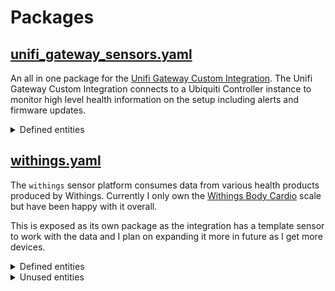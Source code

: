 # Packages
## [unifi_gateway_sensors.yaml](./unifi_gateway_sensors.yaml)

An all in one package for the [Unifi Gateway Custom Integration](https://github.com/custom-components/sensor.unifigateway/).
The Unifi Gateway Custom Integration connects to a Ubiquiti Controller instance to monitor high level health information on the setup including alerts and firmware updates.

<details><summary>Defined entities</summary>
<p>

### defined entities 
* **sensor.unifi_gateway_wan** - Default WAN/USG sensor exposing multiple details
    <details><summary>Templates using this sensor</summary><p>

    * **sensor.unifi_gateway_uptime** - gets uptime in friendly terms
    * **sensor.unifi_gateway_cpu** - gets CPU usage percent
    * **sensor.unifi_gateway_memory** - gets memory usage percent
    * **sensor.unifi_gateway_wan_ip** - gets external IP address
    * **sensor.unifi_gateway_wan_download** - gets download amount in Kbps
    * **sensor.unifi_gateway_wan_upload** - gets upload amount in Kbps
    </p></details>
* **sensor.unifi_gateway_lan** - Default LAN sensor exposing multiple details
    <details><summary>Templates using this sensor</summary><p>
    
    * **sensor.unifi_lan_clients** - gets count of clients connected to the LAN
    </p></details>
* **sensor.unifi_gateway_wlan** - Default Wlan sensor exposing multiple details
    <details><summary>Templates using this sensor</summary><p>
    
    * **sensor.unifi_wlan_clients** - gets count of clients connected to the Wlan
    </p></details>
* **sensor.unifi_gateway_www** - Default WWW sensor exposing multiple details
    <details><summary>Templates using this sensor</summary><p>
    
    * **unifi_gateway_speedtest_ping** - gets speedtest ping results from the USG
    * **unifi_gateway_speedtest_upload** - gets speedtest upload results from the USG
    * **unifi_gateway_speedtest_download** - gets speedtest download results from the USG
    </p></details>
</p>
</details>



## [withings.yaml](./withings.yaml)

The `withings` sensor platform consumes data from various health products produced by Withings. Currently I only own the [Withings Body Cardio](https://amzn.to/2Xa0FCw) scale but have been happy with it overall.

This is exposed as its own package as the integration has a template sensor to work with the data and I plan on expanding it more in future as I get more devices.

<details><summary>Defined entities</summary>
<p>

### defined entities 
* **sensor.withings_bone_mass_kg** - Bone mass from the scales
* **sensor.withings_fat_free_mass_kg**
* **sensor.withings_fat_mass_kg**
* **sensor.withings_fat_ratio_pct**
* **sensor.withings_heart_pulse_bpm**
* **sensor.withings_height_m**
* **sensor.withings_hydration**
* **sensor.withings_muscle_mass_kg**
* **sensor.withings_weight_kg** - The default weight measurement
    <details><summary>Templates using this sensor</summary><p>

    * **sensor.withings_weight_stlb** - The default weight measurement converted to Stones and Pounds
    </p></details>
</p>
</details>

<details><summary>Unused entities</summary>
<p>

#### Unpopulated due to not having a device to record measurements

* ~~**sensor.withings_body_temperature_c**~~
* ~~**sensor.withings_diastolic_blood_pressure_mmhg**~~
* ~~**sensor.withings_pulse_wave_velocity**~~
* ~~**sensor.withings_skin_temperature_c**~~
* ~~**sensor.withings_sleep_deep_duration_seconds**~~
* ~~**sensor.withings_sleep_heart_rate_average_bpm**~~
* ~~**sensor.withings_sleep_heart_rate_max_bpm**~~
* ~~**sensor.withings_sleep_heart_rate_min_bpm**~~
* ~~**sensor.withings_sleep_light_duration_seconds**~~
* ~~**sensor.withings_sleep_rem_duration_seconds**~~
* ~~**sensor.withings_sleep_respiratory_average_bpm**~~
* ~~**sensor.withings_sleep_respiratory_max_bpm**~~
* ~~**sensor.withings_sleep_respiratory_min_bpm**~~
* ~~**sensor.withings_sleep_tosleep_duration_seconds**~~
* ~~**sensor.withings_sleep_towakeup_duration_seconds**~~
* ~~**sensor.withings_sleep_wakeup_count**~~
* ~~**sensor.withings_sleep_wakeup_duration_seconds**~~
* ~~**sensor.withings_spo2_pct**~~
* ~~**sensor.withings_systolic_blood_pressure_mmhg**~~
* ~~**sensor.withings_temperature_c**~~

</p>
</details>